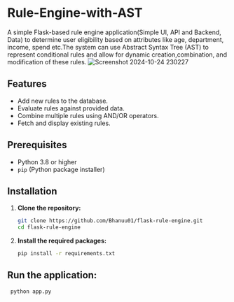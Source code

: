 # Rule-Engine-with-AST
A simple Flask-based rule engine application(Simple UI, API and Backend, Data) to determine user eligibility based on attributes like age, department, income, spend etc.The system can use Abstract Syntax Tree (AST) to represent conditional rules and allow for dynamic creation,combination, and modification of these rules.
![Screenshot 2024-10-24 230227](https://github.com/user-attachments/assets/1c1dcc2d-f322-4380-a919-313270ae5153)



## Features

- Add new rules to the database.
- Evaluate rules against provided data.
- Combine multiple rules using AND/OR operators.
- Fetch and display existing rules.

## Prerequisites

- Python 3.8 or higher
- `pip` (Python package installer)

## Installation

1. **Clone the repository:**

   ```bash
   git clone https://github.com/Bhanuu01/flask-rule-engine.git
   cd flask-rule-engine

2. **Install the required packages:**
   
   ```bash
   pip install -r requirements.txt

## Run the application:

  ```bash
   python app.py
